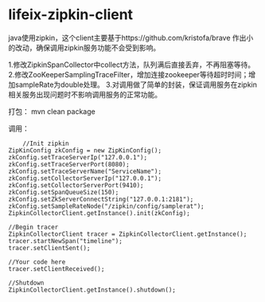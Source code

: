 lifeix-zipkin-client
====================

java使用zipkin，这个client主要基于https://github.com/kristofa/brave 作出小的改动，确保调用zipkin服务功能不会受到影响。

1.修改ZipkinSpanCollector中collect方法，队列满后直接丢弃，不再阻塞等待。
2.修改ZooKeeperSamplingTraceFilter，增加连接zookeeper等待超时时间；增加sampleRate为double处理。
3.对调用做了简单的封装，保证调用服务在zipkin相关服务出现问题时不影响调用服务的正常功能。

打包：
	mvn clean package

调用：

    	//Init zipkin
	ZipKinConfig zkConfig = new ZipKinConfig();
	zkConfig.setTraceServerIp("127.0.0.1");
	zkConfig.setTraceServerPort(8080);
	zkConfig.setTraceServerName("ServiceName");
	zkConfig.setCollectorServerIp("127.0.0.1");
	zkConfig.setCollectorServerPort(9410);
	zkConfig.setSpanQueueSize(150);
	zkConfig.setZkServerConnectString("127.0.0.1:2181");
	zkConfig.setSampleRateNode("/zipkin/config/samplerat");
	ZipkinCollectorClient.getInstance().init(zkConfig);
	
	//Begin tracer
	ZipkinCollectorClient tracer = ZipkinCollectorClient.getInstance();
	tracer.startNewSpan("timeline");
	tracer.setClientSent();
	
	//Your code here
	tracer.setClientReceived();
	
	//Shutdown
	ZipkinCollectorClient.getInstance().shutdown();
